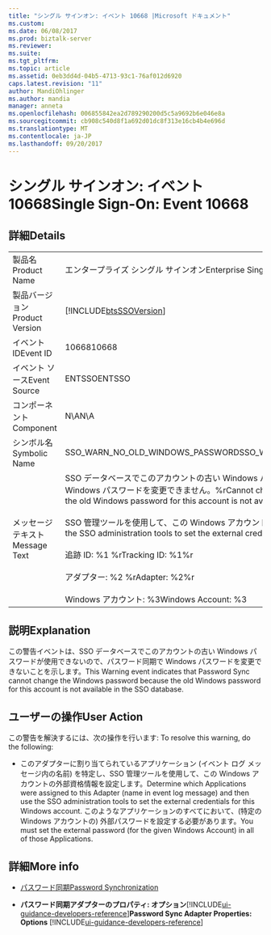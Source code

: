 ```yaml
---
title: "シングル サインオン: イベント 10668 |Microsoft ドキュメント"
ms.custom: 
ms.date: 06/08/2017
ms.prod: biztalk-server
ms.reviewer: 
ms.suite: 
ms.tgt_pltfrm: 
ms.topic: article
ms.assetid: 0eb3dd4d-04b5-4713-93c1-76af012d6920
caps.latest.revision: "11"
author: MandiOhlinger
ms.author: mandia
manager: anneta
ms.openlocfilehash: 006855842ea2d789290200d5c5a9692b6e046e8a
ms.sourcegitcommit: cb908c540d8f1a692d01dc8f313e16cb4b4e696d
ms.translationtype: MT
ms.contentlocale: ja-JP
ms.lasthandoff: 09/20/2017
---
```

# <a name="single-sign-on-event-10668"></a><span data-ttu-id="77a1e-102">シングル サインオン: イベント 10668</span><span class="sxs-lookup"><span data-stu-id="77a1e-102">Single Sign-On: Event 10668</span></span>
## <a name="details"></a><span data-ttu-id="77a1e-103">詳細</span><span class="sxs-lookup"><span data-stu-id="77a1e-103">Details</span></span>  
  
|||  
|-|-|  
|<span data-ttu-id="77a1e-104">製品名</span><span class="sxs-lookup"><span data-stu-id="77a1e-104">Product Name</span></span>|<span data-ttu-id="77a1e-105">エンタープライズ シングル サインオン</span><span class="sxs-lookup"><span data-stu-id="77a1e-105">Enterprise Single Sign-On</span></span>|  
|<span data-ttu-id="77a1e-106">製品バージョン</span><span class="sxs-lookup"><span data-stu-id="77a1e-106">Product Version</span></span>|[!INCLUDE[btsSSOVersion](../includes/btsssoversion-md.md)]|  
|<span data-ttu-id="77a1e-107">イベント ID</span><span class="sxs-lookup"><span data-stu-id="77a1e-107">Event ID</span></span>|<span data-ttu-id="77a1e-108">10668</span><span class="sxs-lookup"><span data-stu-id="77a1e-108">10668</span></span>|  
|<span data-ttu-id="77a1e-109">イベント ソース</span><span class="sxs-lookup"><span data-stu-id="77a1e-109">Event Source</span></span>|<span data-ttu-id="77a1e-110">ENTSSO</span><span class="sxs-lookup"><span data-stu-id="77a1e-110">ENTSSO</span></span>|  
|<span data-ttu-id="77a1e-111">コンポーネント</span><span class="sxs-lookup"><span data-stu-id="77a1e-111">Component</span></span>|<span data-ttu-id="77a1e-112">N\A</span><span class="sxs-lookup"><span data-stu-id="77a1e-112">N\A</span></span>|  
|<span data-ttu-id="77a1e-113">シンボル名</span><span class="sxs-lookup"><span data-stu-id="77a1e-113">Symbolic Name</span></span>|<span data-ttu-id="77a1e-114">SSO_WARN_NO_OLD_WINDOWS_PASSWORD</span><span class="sxs-lookup"><span data-stu-id="77a1e-114">SSO_WARN_NO_OLD_WINDOWS_PASSWORD</span></span>|  
|<span data-ttu-id="77a1e-115">メッセージ テキスト</span><span class="sxs-lookup"><span data-stu-id="77a1e-115">Message Text</span></span>|<span data-ttu-id="77a1e-116">SSO データベースでこのアカウントの古い Windows パスワードを使用できないので、Windows パスワードを変更できません。%r</span><span class="sxs-lookup"><span data-stu-id="77a1e-116">Cannot change the Windows password because the old Windows password for this account is not available in the SSO database.%r</span></span><br /><br /> <span data-ttu-id="77a1e-117">SSO 管理ツールを使用して、この Windows アカウントの外部資格情報を設定します。%r</span><span class="sxs-lookup"><span data-stu-id="77a1e-117">Use the SSO administration tools to set the external credentials for this Windows account.%r</span></span><br /><br /> <span data-ttu-id="77a1e-118">追跡 ID: %1 %r</span><span class="sxs-lookup"><span data-stu-id="77a1e-118">Tracking ID: %1%r</span></span><br /><br /> <span data-ttu-id="77a1e-119">アダプター: %2 %r</span><span class="sxs-lookup"><span data-stu-id="77a1e-119">Adapter: %2%r</span></span><br /><br /> <span data-ttu-id="77a1e-120">Windows アカウント: %3</span><span class="sxs-lookup"><span data-stu-id="77a1e-120">Windows Account: %3</span></span>|  
  
## <a name="explanation"></a><span data-ttu-id="77a1e-121">説明</span><span class="sxs-lookup"><span data-stu-id="77a1e-121">Explanation</span></span>  
 <span data-ttu-id="77a1e-122">この警告イベントは、SSO データベースでこのアカウントの古い Windows パスワードが使用できないので、パスワード同期で Windows パスワードを変更できないことを示します。</span><span class="sxs-lookup"><span data-stu-id="77a1e-122">This Warning event indicates that Password Sync cannot change the Windows password because the old Windows password for this account is not available in the SSO database.</span></span>  
  
## <a name="user-action"></a><span data-ttu-id="77a1e-123">ユーザーの操作</span><span class="sxs-lookup"><span data-stu-id="77a1e-123">User Action</span></span>  
 <span data-ttu-id="77a1e-124">この警告を解決するには、次の操作を行います: </span><span class="sxs-lookup"><span data-stu-id="77a1e-124">To resolve this warning, do the following:</span></span>  
  
-   <span data-ttu-id="77a1e-125">このアダプターに割り当てられているアプリケーション (イベント ログ メッセージ内の名前) を特定し、SSO 管理ツールを使用して、この Windows アカウントの外部資格情報を設定します。</span><span class="sxs-lookup"><span data-stu-id="77a1e-125">Determine which Applications were assigned to this Adapter (name in event log message) and then use the SSO administration tools to set the external credentials for this Windows account.</span></span> <span data-ttu-id="77a1e-126">このようなアプリケーションのすべてにおいて、(特定の Windows アカウントの) 外部パスワードを設定する必要があります。</span><span class="sxs-lookup"><span data-stu-id="77a1e-126">You must set the external password (for the given Windows Account) in all of those Applications.</span></span>  
  
## <a name="more-info"></a><span data-ttu-id="77a1e-127">詳細</span><span class="sxs-lookup"><span data-stu-id="77a1e-127">More info</span></span>
  
-   [<span data-ttu-id="77a1e-128">パスワード同期</span><span class="sxs-lookup"><span data-stu-id="77a1e-128">Password Synchronization</span></span>](../core/password-synchronization2.md)  
  
-   <span data-ttu-id="77a1e-129">**パスワード同期アダプターのプロパティ: オプション**[!INCLUDE[ui-guidance-developers-reference](../includes/ui-guidance-developers-reference.md)]</span><span class="sxs-lookup"><span data-stu-id="77a1e-129">**Password Sync Adapter Properties: Options** [!INCLUDE[ui-guidance-developers-reference](../includes/ui-guidance-developers-reference.md)]</span></span>
